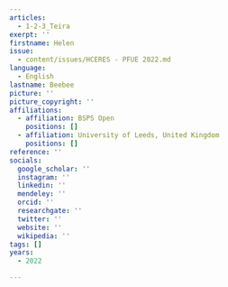 ```yaml
---
articles:
  - 1-2-3_Teira
exerpt: ''
firstname: Helen
issue:
  - content/issues/HCERES - PFUE 2022.md
language:
  - English
lastname: Beebee
picture: ''
picture_copyright: ''
affiliations:
  - affiliation: BSPS Open
    positions: []
  - affiliation: University of Leeds, United Kingdom
    positions: []
reference: ''
socials:
  google_scholar: ''
  instagram: ''
  linkedin: ''
  mendeley: ''
  orcid: ''
  researchgate: ''
  twitter: ''
  website: ''
  wikipedia: ''
tags: []
years:
  - 2022

---
```


